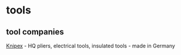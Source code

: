 # tools

## tool companies

[Knipex](https://www.knipex.com/) - HQ pliers, electrical tools, insulated tools - made in Germany